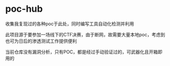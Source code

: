 # poc-hub
收集我复现过的各种poc于此处，同时编写工具自动化检测并利用

此项目源于要参加一场线下的CTF决赛，由于断网，故需要大量本地poc，考虑到也可为日后的渗透测试工作提供便利

当前仓库没有漏洞分析，只有POC，都是经过手动验证过的，可武器化且开箱即用的
